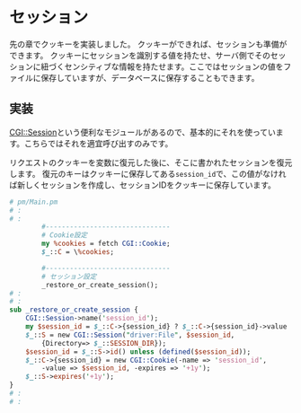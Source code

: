 # セッション

先の章でクッキーを実装しました。
クッキーができれば、セッションも準備ができます。
クッキーにセッションを識別する値を持たせ、サーバ側でそのセッションに紐づくセンシティブな情報を持たせます。ここではセッションの値をファイルに保存していますが、データベースに保存することもできます。

## 実装

[CGI::Session](https://perldoc.jp/docs/modules/CGI-Session-3.11/Session.pod)という便利なモジュールがあるので、基本的にそれを使っています。こちらではそれを適宜呼び出すのみです。

リクエストのクッキーを変数に復元した後に、そこに書かれたセッションを復元します。
復元のキーはクッキーに保存してある`session_id`で、この値がなければ新しくセッションを作成し、セッションIDをクッキーに保存しています。

```perl
# pm/Main.pm
# :
# :
		#-------------------------------
		# Cookie設定
		my %cookies = fetch CGI::Cookie;
		$_::C = \%cookies;

		#-------------------------------
		# セッション設定
		_restore_or_create_session();
# :
# :
sub _restore_or_create_session {
	CGI::Session->name('session_id');
	my $session_id = $_::C->{session_id} ? $_::C->{session_id}->value : undef;
	$_::S = new CGI::Session("driver:File", $session_id,
		{Directory=> $_::SESSION_DIR});
	$session_id = $_::S->id() unless (defined($session_id));
	$_::C->{session_id} = new CGI::Cookie(-name => 'session_id',
		-value => $session_id, -expires => '+1y');
	$_::S->expires('+1y');
}
# :
# :
```
